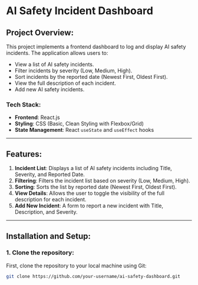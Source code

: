 # AI Safety Incident Dashboard

## Project Overview:
This project implements a frontend dashboard to log and display AI safety incidents. The application allows users to:
- View a list of AI safety incidents.
- Filter incidents by severity (Low, Medium, High).
- Sort incidents by the reported date (Newest First, Oldest First).
- View the full description of each incident.
- Add new AI safety incidents.


### **Tech Stack:**
- **Frontend**: React.js
- **Styling**: CSS (Basic, Clean Styling with Flexbox/Grid)
- **State Management**: React `useState` and `useEffect` hooks

---

## Features:
1. **Incident List**: Displays a list of AI safety incidents including Title, Severity, and Reported Date.
2. **Filtering**: Filters the incident list based on severity (Low, Medium, High).
3. **Sorting**: Sorts the list by reported date (Newest First, Oldest First).
4. **View Details**: Allows the user to toggle the visibility of the full description for each incident.
5. **Add New Incident**: A form to report a new incident with Title, Description, and Severity.

---

## Installation and Setup:

### 1. Clone the repository:
First, clone the repository to your local machine using Git:
```bash
git clone https://github.com/your-username/ai-safety-dashboard.git
